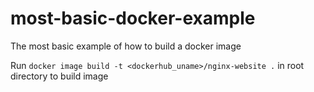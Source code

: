 # most-basic-docker-example
The most basic example of how to build a docker image

Run `docker image build -t <dockerhub_uname>/nginx-website .` in root directory to build image
